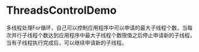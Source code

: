 # ThreadsControlDemo
多线程处理For循环，自己可以控制应用程序中可以申请的最大子线程个数，当每次并行子线程个数达到应用程序中最大子线程个数限值之后停止申请新的子线程，当有子线程执行完成后，可以继续申请新的子线程。
